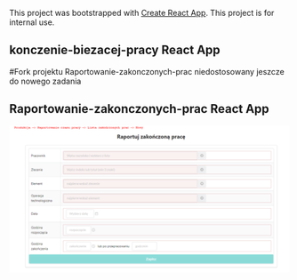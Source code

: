 This project was bootstrapped with [Create React App](https://github.com/facebook/create-react-app).
This project is for internal use.

## konczenie-biezacej-pracy React App
#Fork projektu Raportowanie-zakonczonych-prac niedostosowany jeszcze do nowego zadania

## Raportowanie-zakonczonych-prac React App
![ekran raportowania](doc/screen_nowa_zakonczona_praca.png?raw=true "ekran raportowania")
